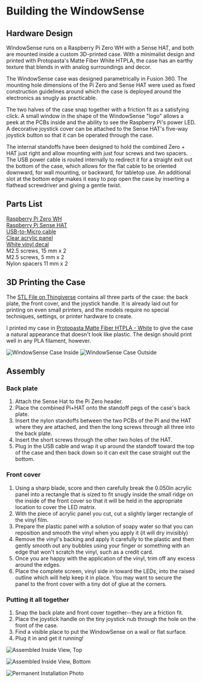 # Building the WindowSense

## Hardware Design

WindowSense runs on a Raspberry Pi Zero WH with a Sense HAT, and both are mounted inside a custom
3D-printed case.  With a minimalist design and printed with Protopasta's Matte Fiber White HTPLA,
the case has an earthy texture that blends in with analog surroundings and decor.

The WindowSense case was designed parametrically in Fusion 360.  The mounting hole dimensions of the Pi Zero and Sense 
HAT were used as fixed construction guidelines around which 
the case is deployed around the electronics as snugly as practicable. 

The two halves of the case snap together with a friction fit as a satisfying click.
A small window in the shape of the WindowSense "logo" allows a peek at the PCBs inside and
the ability to see the Raspberry Pi's power LED.  A decorative joystick cover can be attached to the Sense HAT's five-way joystick button so that it can be operated
through the case.

The internal standoffs have been designed to hold the combined Zero + HAT just right
and allow mounting with just four screws and two spacers. The USB power cable is routed internally to redirect it for a straight exit out the bottom
of the case, which allows for the flat cable to be oriented downward, for wall mounting, or backward, for tabletop use.
An additional slot at the bottom edge makes it easy to pop open the case by inserting a flathead screwdriver
and giving a gentle twist.

## Parts List
[Raspberry Pi Zero WH](https://www.adafruit.com/product/3708)  
[Raspberry Pi Sense HAT](https://www.adafruit.com/product/2738)  
[USB-to-Micro cable](https://www.amazon.com/dp/B07WLRNGZR/ref=cm_sw_em_r_mt_dp_vM6.FbT507SBY?_encoding=UTF8&psc=1)  
[Clear acrylic panel](https://www.homedepot.com/p/OPTIX-8-in-x-10-in-x-0-050-in-Clear-Non-Glare-Acrylic-Sheet-1X09241A/300085223)  
[White vinyl decal](https://www.michaels.com/oracal-631-exhibition-cal-vinyl/M10498459.html?dwvar_M10498459_size=12%22%20x%2012%22&dwvar_M10498459_color=Turquoise)  
M2.5 screws, 15 mm x 2  
M2.5 screws, 5 mm x 2  
Nylon spacers 11 mm x 2  

## 3D Printing the Case

The [STL File on Thingiverse](https://www.thingiverse.com/thing:4724704) contains all three parts of the case: the back plate, 
the front cover, and the joystick handle. It is already laid out for printing on even small printers, and the models 
require no special techniques, settings, or printer hardware to create.  

I printed my case in [Protopasta Matte Fiber HTPLA - White](https://www.proto-pasta.com/collections/all/products/matte-fiber-htpla-white) 
to give the case a natural appearance that doesn't look like plastic.  The design should print well in any PLA filament, however.

![WindowSense Case Inside](Media/WindowSense_case_inside_1080.jpeg)
![WindowSense Case Outside](Media/WindowSense_case_outside_1080.jpeg)


## Assembly

### Back plate 
1. Attach the Sense Hat to the Pi Zero header.
2. Place the combined Pi+HAT onto the standoff pegs of the case's back plate.
3. Insert the nylon standoffs between the two PCBs of the Pi and the HAT where they are attached, and then the long screws through all three into the back plate.
4. Insert the short screws through the other two holes of the HAT.
5. Plug in the USB cable and wrap it up around the standoff toward the top of the case and then back down so it can exit the case straight out the bottom.

### Front cover
1. Using a sharp blade, score and then carefully break the 0.050in acrylic panel into a rectangle that is sized to fit snugly inside the small ridge
on the inside of the front cover so that it will be held in the appropriate location to cover the LED matrix.  
2. With the piece of acrylic panel you cut, cut a slightly larger rectangle of the vinyl film.
3. Prepare the plastic panel with a solution of soapy water so that you can reposition and smooth the vinyl when you apply it (it will dry invisibly)
4. Remove the vinyl's backing and apply it carefully to the plastic and then gently smooth out any bubbles using your finger or something with an edge that won't scratch the vinyl, such as a credit card.
5. Once you are happy with the application of the vinyl, trim off any excess around the edges.
6. Place the complete screen, vinyl side in toward the LEDs, into the raised outline which will help keep it in place.  You may want to secure the panel to the front cover with a tiny dot of glue at the corners.

### Putting it all together
1. Snap the back plate and front cover together--they are a friction fit.
2. Place the joystick handle on the tiny joystick nub through the hole on the front of the case.
3. Find a visible place to put the WindowSense on a wall or flat surface.
4. Plug it in and get it running!

![Assembled Inside View, Top](Media/WindowSense_inside_downview_1080.jpeg)  

![Assembled Inside View, Bottom](Media/WindowSense_inside_upview_1080.jpeg)  

![Permanent Installation Photo](Media/WindowSense_photo_1080.jpeg)
